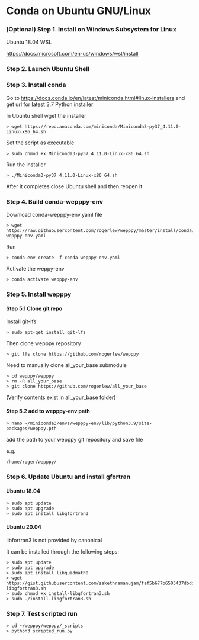 # Conda on Ubuntu GNU/Linux

### (Optional) Step 1. Install on Windows Subsystem for Linux

Ubuntu 18.04 WSL

https://docs.microsoft.com/en-us/windows/wsl/install


### Step 2. Launch Ubuntu Shell 


### Step 3. Install conda

Go to https://docs.conda.io/en/latest/miniconda.html#linux-installers and get url for latest 3.7 Python installer

In Ubuntu shell wget the installer

```
> wget https://repo.anaconda.com/miniconda/Miniconda3-py37_4.11.0-Linux-x86_64.sh
```

Set the script as executable

```
> sudo chmod +x Miniconda3-py37_4.11.0-Linux-x86_64.sh
```

Run the installer

```
> ./Miniconda3-py37_4.11.0-Linux-x86_64.sh
```

After it completes close Ubuntu shell and then reopen it


### Step 4. Build conda-wepppy-env


Download conda-wepppy-env.yaml file

```
> wget https://raw.githubusercontent.com/rogerlew/wepppy/master/install/conda/conda-wepppy-env.yaml
```

Run

```
> conda env create -f conda-wepppy-env.yaml
```

Activate the weppy-env

```
> conda activate wepppy-env
```

### Step 5. Install wepppy

#### Step 5.1 Clone git repo

Install git-lfs

```
> sudo apt-get install git-lfs
```

Then clone wepppy repository

```
> git lfs clone https://github.com/rogerlew/wepppy 
```

Need to manually clone all_your_base submodule
```
> cd wepppy/wepppy
> rm -R all_your_base
> git clone https://github.com/rogerlew/all_your_base
```

(Verify contents exist in all_your_base folder)

#### Step 5.2 add to wepppy-env path
```
> nano ~/miniconda3/envs/wepppy-env/lib/python3.9/site-packages/wepppy.pth
```

add the path to your wepppy git repository and save file

e.g.

```
/home/roger/wepppy/
```

### Step 6. Update Ubuntu and install gfortran

#### Ubuntu 18.04
```
> sudo apt update
> sudo apt upgrade
> sudo apt install libgfortran3
```

#### Ubuntu 20.04
libfortran3 is not provided by canonical

It can be installed through the following steps:

```
> sudo apt update
> sudo apt upgrade
> sudo apt install libquadmath0
> wget https://gist.githubusercontent.com/sakethramanujam/faf5b677b6505437dbdd82170ac55322/raw/c306b71253ec50fb55d59f935885773d533b565c/install-libgfortran3.sh
> sudo chmod +x install-libgfortran3.sh
> sudo ./install-libgfortran3.sh
```

### Step 7. Test scripted run

```
> cd ~/wepppy/wepppy/_scripts
> python3 scripted_run.py
```

